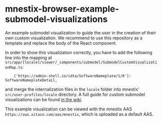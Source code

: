 # mnestix-browser-example-submodel-visualizations
An example submodel visualization to guide the user in the creation of their own custom visualization.
We recommend to use this repository as a template and replace the body of the React component.

In order to show this visualization correctly, you have to add the following line into the mapping at `src/app/[locale]/viewer/_components/submodel/SubmodelCustomVisualizationMap.ts`:
```
    ['https://admin-shell.io/idta/SoftwareNameplate/1/0']: SoftwareNameplateDetail,
```
and merge the internalization files in the `locale` folder into mnestix' `src/user-profiles/locale` directory.
A full guide for custom submodel visualizations can be found [in the wiki](https://github.com/eclipse-mnestix/mnestix-browser/wiki/How-to-create-custom-submodel-visualizations).

This example visualization can be viewed with the mnestix AAS `https://vws.xitaso.com/aas/mnestix`, which is uploaded as a default AAS.

